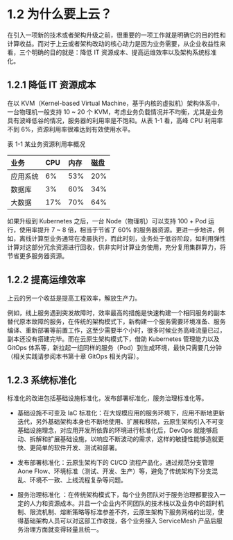 # 1.2 为什么要上云？

在引入一项新的技术或者架构升级之前，很重要的一项工作就是明确它的目的性和计算收益。而对于上云或者架构改动的核心动力是因为业务需要，从企业收益性来看，三个明确的目的就是：降低 IT 资源成本、提高运维效率以及架构系统标准化。

## 1.2.1 降低 IT 资源成本

在以 KVM（Kernel-based Virtual Machine，基于内核的虚拟机）架构体系中，一台物理机一般支持 10 ~ 20 个 KVM，考虑业务负载情况并不均衡，尤其是业务具有波峰低谷的情况，服务器的利用率是不饱和。从表 1-1 看，高峰 CPU 利用率不到 6%，资源利用率很难达到有效使用水平。

表 1-1 某业务资源利用率概况

| 业务 | CPU | 内存| 磁盘 |
|:--|:--|:--|:--|
| 应用系统 | 6% | 53% | 20% |
| 数据库| 3% |  60% |  34% |
| 大数据| 17% |  70% |  64% |

如果升级到 Kubernetes 之后，一台 Node（物理机）可以支持 100 + Pod 运行，使用率提升 7 ~ 8 倍，相当于节省了 60% 的服务器资源。更进一步地讲，例如，离线计算型业务通常在凌晨执行，而此时刻，业务处于低谷阶段，如利用弹性计算对这部分冗余资源进行回收，供非实时计算业务使用，充分复用集群算力，将节省更多服务器资源。

## 1.2.2 提高运维效率

上云的另一个收益是提高工程效率，解放生产力。

例如，线上服务遇到突发故障时，效率最高的措施是快速构建一个相同服务的副本替代原本故障的服务，在传统的架构模式下，新构建一个服务需要环境准备、服务编译、重新部署等前置工作，这至少需要半个小时，很多时候业务高峰流量已过，副本还没有搭建完毕。而在云原生架构模式下，借助 Kubernetes 管理能力以及 GitOps 体系等，新拉起一组同样的服务（Pod）到生成环境，最快只需要几分钟（相关实践请参阅本书第十章 GitOps 相关内容）。

## 1.2.3 系统标准化

标准化的改进包括基础设施标准化，发布部署标准化，服务治理标准化等。

- 基础设施不可变及 IaC 标准化：在大规模应用的服务环境下，应用不断地更新迭代，另外基础架构本身也不断地使用、扩展和移除，云原生架构引入不可变基础设施理念，对应用开发所依靠的环境进行标准化后，DevOps 就能够启动、拆解和扩展基础设施，以响应不断波动的需求，这样的敏捷性能够造就更快、更简单的软件开发、测试和部署。

- 发布部署标准化：云原生架构下的 CI/CD 流程产品化，通过规范分支管理 Aone Flow、环境标准（测试、开发、生产）等，避免了传统架构下分支混乱、环境不一致、上线流程复杂等问题。

- 服务治理标准化 ：在传统架构模式下，每个业务团队对于服务治理都要投入一定的人力和资源成本。并且一个企业内不同团队的技术栈以及业务中的超时机制、限流机制、熔断策略等标准参差不齐，云原生架构下服务网格的出现，使得基础架构人员可以对这部工作收拢，各个业务接入 ServiceMesh 产品后服务治理方面就变得轻量且统一。